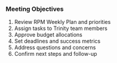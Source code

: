 ### Meeting Objectives

1. Review RPM Weekly Plan and priorities
2. Assign tasks to Trinity team members
3. Approve budget allocations
4. Set deadlines and success metrics
5. Address questions and concerns
6. Confirm next steps and follow-up
